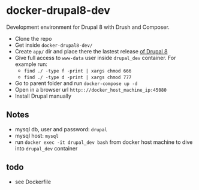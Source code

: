 # docker-drupal8-dev
Development environment for Drupal 8 with Drush and Composer.

* Clone the repo
* Get inside `docker-drupal8-dev/`
* Create `app/` dir and place there the lastest release [of Drupal 8](https://www.drupal.org/project/drupal)
* Give full access to `www-data` user inside `drupal_dev` container. For example run:
  + `find ./ -type f -print | xargs chmod 666`
  + `find ./ -type d -print | xargs chmod 777`
* Go to parent folder and run `docker-compose up -d`
* Open in a browser url `http:://docker_host_machine_ip:45080`
* Install Drupal manually

## Notes
* mysql db, user and password: `drupal`
* mysql host: `mysql`
* run `docker exec -it drupal_dev bash` from docker host machine to dive into `drupal_dev` container

## todo
* see Dockerfile
